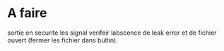 # A faire

sortie en securite 
les signal
verifeir labscence de leak error et de fichier ouvert (fermer les fichier dans bultin).